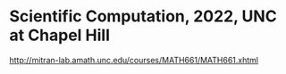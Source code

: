 # Scientific Computation, 2022, UNC at Chapel Hill
http://mitran-lab.amath.unc.edu/courses/MATH661/MATH661.xhtml
